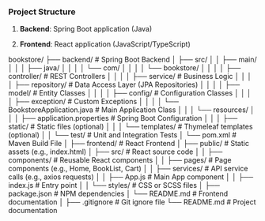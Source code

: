 ### **Project Structure**


1. **Backend**: Spring Boot application (Java)
    
2. **Frontend**: React application (JavaScript/TypeScript)

bookstore/
├── backend/                  # Spring Boot Backend
│   ├── src/
│   │   ├── main/
│   │   │   ├── java/
│   │   │   │   └── com/
│   │   │   │       └── bookstore/
│   │   │   │           ├── controller/       # REST Controllers
│   │   │   │           ├── service/         # Business Logic
│   │   │   │           ├── repository/      # Data Access Layer (JPA Repositories)
│   │   │   │           ├── model/           # Entity Classes
│   │   │   │           ├── config/          # Configuration Classes
│   │   │   │           ├── exception/       # Custom Exceptions
│   │   │   │           └── BookstoreApplication.java  # Main Application Class
│   │   │   └── resources/
│   │   │       ├── application.properties   # Spring Boot Configuration
│   │   │       ├── static/                  # Static files (optional)
│   │   │       └── templates/               # Thymeleaf templates (optional)
│   │   └── test/                            # Unit and Integration Tests
│   └── pom.xml                              # Maven Build File
│
├── frontend/                 # React Frontend
│   ├── public/               # Static assets (e.g., index.html)
│   ├── src/                  # React source code
│   │   ├── components/       # Reusable React components
│   │   ├── pages/            # Page components (e.g., Home, BookList, Cart)
│   │   ├── services/         # API service calls (e.g., axios requests)
│   │   ├── App.js            # Main App component
│   │   ├── index.js          # Entry point
│   │   └── styles/           # CSS or SCSS files
│   ├── package.json          # NPM dependencies
│   └── README.md             # Frontend documentation
│
├── .gitignore               # Git ignore file
└── README.md                # Project documentation


